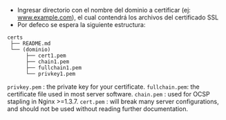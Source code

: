 - Ingresar directorio con el nombre del dominio a certificar (ej: www.example.com), el cual contendrá los archivos del certificado SSL
- Por defeco se espera la siguiente estructura:
```
certs
 ├── README.md
 └── (dominio)
      ├── cert1.pem
      ├── chain1.pem
      ├── fullchain1.pem
      └── privkey1.pem
```

`privkey.pem`  : the private key for your certificate.
`fullchain.pem`: the certificate file used in most server software.
`chain.pem`    : used for OCSP stapling in Nginx >=1.3.7.
`cert.pem`     : will break many server configurations, and should not be used
                 without reading further documentation.
